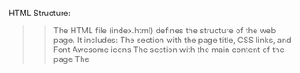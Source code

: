 HTML Structure:

  >>The HTML file (index.html) defines the structure of the web page. It includes:
  >>The <head> section with the page title, CSS links, and Font Awesome icons
  >>The <body> section with the main content of the page
  >>The <script> section at the end of the body, which contains the JavaScript code for the temperature conversion

The main content is divided into several sections:

The header with the title "Temperature Converter" and a temperature icon.
The text symbols for Celsius (°C) and Fahrenheit (°F), along with a weather icon.
The input fields for Celsius and Fahrenheit temperatures.


CSS Styling

>>The CSS file (style.css) defines the visual appearance of the web page.
>>It includes:e for the primary color (--primary-color)
Styles for the body, centering the content vertically and horizontally
Styles for the main container, including its size, border radius, background color, and box shadow
Specific styles for the header, text symbols, input fields, and icons.
The CSS also includes media queries for responsive design, adjusting the layout for smaller screens.


JavaScript Functionality:

The JavaScript code is embedded within the <script> tags at the end of the HTML file. It adds interactivity to the temperature converter:
>>It selects the Celsius and Fahrenheit input fields using their respective IDs.
It adds event listeners to the input fields, listening for the "input" event (when the user types or changes the value).
>>When an input field value changes, the code calculates the corresponding value in the other scale using the appropriate formula (°C to °F or °F to °C).
>>The calculated value is then displayed in the corresponding input field.
>>The code ensures that the displayed values are rounded to four decimal places if the result is not an integer.

Summary:
Overall, this code creates a simple and user-friendly temperature converter that allows users to easily convert between Celsius and Fahrenheit temperature.



# Oasis-Infobyte
